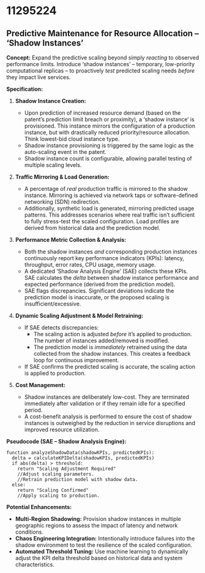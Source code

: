 # 11295224

## Predictive Maintenance for Resource Allocation – ‘Shadow Instances’

**Concept:** Expand the predictive scaling beyond simply *reacting* to observed performance limits. Introduce ‘shadow instances’ – temporary, low-priority computational replicas – to proactively *test* predicted scaling needs *before* they impact live services. 

**Specification:**

1.  **Shadow Instance Creation:**
    *   Upon prediction of increased resource demand (based on the patent’s prediction limit breach or proximity), a ‘shadow instance’ is provisioned. This instance mirrors the configuration of a production instance, but with drastically reduced priority/resource allocation. Think lowest-bid cloud instance type.
    *   Shadow instance provisioning is triggered by the same logic as the auto-scaling event in the patent.
    *   Shadow instance count is configurable, allowing parallel testing of multiple scaling levels.

2.  **Traffic Mirroring & Load Generation:**
    *   A percentage of *real* production traffic is mirrored to the shadow instance. Mirroring is achieved via network taps or software-defined networking (SDN) redirection.
    *   Additionally, synthetic load is generated, mirroring predicted usage patterns. This addresses scenarios where real traffic isn’t sufficient to fully stress-test the scaled configuration.  Load profiles are derived from historical data and the prediction model.

3.  **Performance Metric Collection & Analysis:**
    *   Both the shadow instances *and* corresponding production instances continuously report key performance indicators (KPIs): latency, throughput, error rates, CPU usage, memory usage.
    *   A dedicated ‘Shadow Analysis Engine’ (SAE) collects these KPIs. SAE calculates the *delta* between shadow instance performance and expected performance (derived from the prediction model).
    *   SAE flags discrepancies. Significant deviations indicate the prediction model is inaccurate, or the proposed scaling is insufficient/excessive.

4.  **Dynamic Scaling Adjustment & Model Retraining:**
    *   If SAE detects discrepancies:
        *   The scaling action is adjusted *before* it’s applied to production.  The number of instances added/removed is modified.
        *   The prediction model is *immediately* retrained using the data collected from the shadow instances.  This creates a feedback loop for continuous improvement.
    *   If SAE confirms the predicted scaling is accurate, the scaling action is applied to production.

5. **Cost Management:**
    *   Shadow instances are deliberately low-cost.  They are terminated immediately after validation or if they remain idle for a specified period.
    *   A cost-benefit analysis is performed to ensure the cost of shadow instances is outweighed by the reduction in service disruptions and improved resource utilization.

**Pseudocode (SAE – Shadow Analysis Engine):**

```
function analyzeShadowData(shadowKPIs, predictedKPIs):
  delta = calculateKPIDelta(shadowKPIs, predictedKPIs)
  if abs(delta) > threshold:
    return "Scaling Adjustment Required"
    //Adjust scaling parameters.
    //Retrain prediction model with shadow data.
  else:
    return "Scaling Confirmed"
    //Apply scaling to production.
```

**Potential Enhancements:**

*   **Multi-Region Shadowing:** Provision shadow instances in multiple geographic regions to assess the impact of latency and network conditions.
*   **Chaos Engineering Integration:** Intentionally introduce failures into the shadow environment to test the resilience of the scaled configuration.
*   **Automated Threshold Tuning:** Use machine learning to dynamically adjust the KPI delta threshold based on historical data and system characteristics.